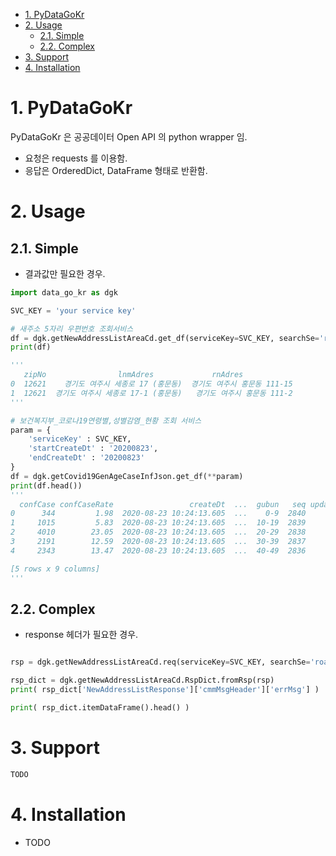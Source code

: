 
<!-- TOC -->

- [1. PyDataGoKr](#1-pydatagokr)
- [2. Usage](#2-usage)
    - [2.1. Simple](#21-simple)
    - [2.2. Complex](#22-complex)
- [3. Support](#3-support)
- [4. Installation](#4-installation)

<!-- /TOC -->


# 1. PyDataGoKr

PyDataGoKr 은 공공데이터 Open API 의 python wrapper 임.
- 요청은 requests 를 이용함.
- 응답은 OrderedDict, DataFrame 형태로 반환함.

# 2. Usage
## 2.1. Simple
- 결과값만 필요한 경우.
```python
import data_go_kr as dgk

SVC_KEY = 'your service key'

# 새주소 5자리 우편번호 조회서비스
df = dgk.getNewAddressListAreaCd.get_df(serviceKey=SVC_KEY, searchSe='road', srchwrd='세종로 17')
print(df)

'''
   zipNo                lnmAdres             rnAdres
0  12621    경기도 여주시 세종로 17 (홍문동)  경기도 여주시 홍문동 111-15
1  12621  경기도 여주시 세종로 17-1 (홍문동)   경기도 여주시 홍문동 111-2
'''

# 보건복지부_코로나19연령별,성별감염_현황 조회 서비스
param = {
    'serviceKey' : SVC_KEY,
    'startCreateDt' : '20200823',
    'endCreateDt' : '20200823'
}
df = dgk.getCovid19GenAgeCaseInfJson.get_df(**param)
print(df.head())
'''
  confCase confCaseRate                 createDt  ...  gubun   seq updateDt
0      344         1.98  2020-08-23 10:24:13.605  ...    0-9  2840     null
1     1015         5.83  2020-08-23 10:24:13.605  ...  10-19  2839     null
2     4010        23.05  2020-08-23 10:24:13.605  ...  20-29  2838     null
3     2191        12.59  2020-08-23 10:24:13.605  ...  30-39  2837     null
4     2343        13.47  2020-08-23 10:24:13.605  ...  40-49  2836     null

[5 rows x 9 columns]
'''
```

## 2.2. Complex
- response 헤더가 필요한 경우.

```python

rsp = dgk.getNewAddressListAreaCd.req(serviceKey=SVC_KEY, searchSe='road', srchwrd='세종로 17')

rsp_dict = dgk.getNewAddressListAreaCd.RspDict.fromRsp(rsp)
print( rsp_dict['NewAddressListResponse']['cmmMsgHeader']['errMsg'] )

print( rsp_dict.itemDataFrame().head() )
```

# 3. Support

```bash
TODO
```

# 4. Installation
- TODO


